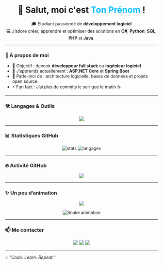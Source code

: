 <h1 align="center">👋 Salut, moi c'est <span style="color:#00bfff;">Ton Prénom</span> !</h1>

<p align="center">
🎓 Étudiant passionné de <strong>développement logiciel</strong><br>
💻 J’adore créer, apprendre et optimiser des solutions en <strong>C#</strong>, <strong>Python</strong>, <strong>SQL</strong>, <strong>PHP</strong> et <strong>Java</strong>.
</p>

---

### 🧠 À propos de moi
- 🎯 Objectif : devenir **développeur full stack** ou **ingénieur logiciel**  
- 🌱 J’apprends actuellement : <strong>ASP.NET Core</strong> et <strong>Spring Boot</strong>  
- 💬 Parle-moi de : architecture logicielle, bases de données et projets open source  
- ⚡ Fun fact : J’ai plus de commits le soir que le matin ☕  

---

### 🛠️ Langages & Outils

<p align="center">
  <img src="https://skillicons.dev/icons?i=cs,python,php,java,mysql,sqlite,html,css,js,git,vscode,linux" />
</p>

---

### 📊 Statistiques GitHub

<p align="center">
  <img src="https://github-readme-stats.vercel.app/api?username=TonPseudo&show_icons=true&theme=tokyonight&hide_border=true" alt="stats" />
  <img src="https://github-readme-stats.vercel.app/api/top-langs/?username=TonPseudo&layout=compact&theme=tokyonight&hide_border=true" alt="langages" />
</p>

---

### 🔥 Activité GitHub
<p align="center">
  <img src="https://github-readme-streak-stats.herokuapp.com?user=TonPseudo&theme=tokyonight&hide_border=true" />
</p>

---

### ✨ Un peu d’animation

<p align="center">
  <img src="https://github-profile-summary-cards.vercel.app/api/cards/profile-details?username=TonPseudo&theme=tokyonight" />
</p>

<p align="center">
  <img src="https://raw.githubusercontent.com/TonPseudo/TonPseudo/output/github-contribution-grid-snake.svg" alt="Snake animation" />
</p>

---

### 📫 Me contacter
<p align="center">
  <a href="mailto:ton.email@example.com"><img src="https://img.shields.io/badge/Email-%23EA4335.svg?&style=for-the-badge&logo=gmail&logoColor=white"/></a>
  <a href="https://www.linkedin.com/in/tonlinkedin/"><img src="https://img.shields.io/badge/LinkedIn-%230A66C2.svg?&style=for-the-badge&logo=linkedin&logoColor=white"/></a>
  <a href="https://github.com/TonPseudo"><img src="https://img.shields.io/badge/GitHub-%23121011.svg?&style=for-the-badge&logo=github&logoColor=white"/></a>
</p>

---

💡 *"Code. Learn. Repeat."*
